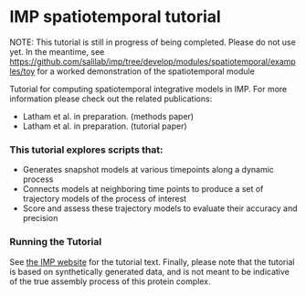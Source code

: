 # IMP spatiotemporal tutorial
NOTE: This tutorial is still in progress of being completed. Please do not use yet. In the meantime, see https://github.com/salilab/imp/tree/develop/modules/spatiotemporal/examples/toy for a worked demonstration of the spatiotemporal module

Tutorial for computing spatiotemporal integrative models in IMP. For more information please check out the related publications:
* Latham et al. in preparation. (methods paper)
* Latham et al. in preparation. (tutorial paper)

### This tutorial explores scripts that:
* Generates snapshot models at various timepoints along a dynamic process
* Connects models at neighboring time points to produce a set of trajectory models of the process of interest
* Score and assess these trajectory models to evaluate their accuracy and precision

### Running the Tutorial
See [the IMP website](https://integrativemodeling.org/tutorials/spatiotemporal/) for the tutorial text.
Finally, please note that the tutorial is based on synthetically generated data, and is not meant to be indicative of the true assembly process of this protein complex.
